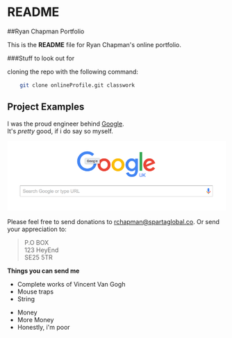 # README

##Ryan Chapman Portfolio

This is the **README** file for Ryan Chapman's online portfolio.

###Stuff to look out for

cloning the repo with the following command:  

```bash
	git clone onlineProfile.git classwork	
```

## Project Examples

I was the proud engineer behind [Google](www.google.com).  
It's *pretty* good, if i do say so myself.

![the Google Homepage](googleHomepage.png)  

Please feel free to send donations to <rchapman@spartaglobal.co>. Or send your appreciation to:  

>P.O BOX  
>123 HeyEnd  
>SE25 5TR


**Things you can send me**  

- Complete works of Vincent Van Gogh
- Mouse traps
- String


* Money
* More Money
* Honestly, i'm poor